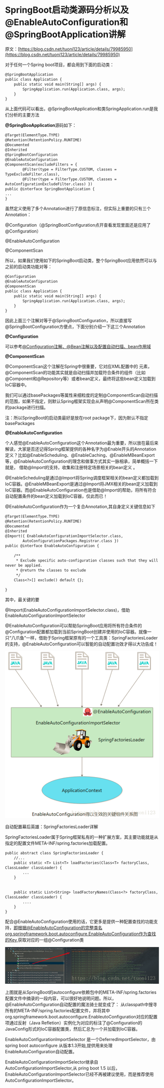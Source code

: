 # SpringBoot启动类源码分析以及@EnableAutoConfiguration和@SpringBootApplication讲解

原文：[https://blog.csdn.net/tuoni123/article/details/79985950](https://blog.csdn.net/tuoni123/article/details/79985950)

对于任何一个Spring boot项目，都会用到下面的启动类：

```
@SpringBootApplication
public class Application {
    public static void main(String[] args) {
        SpringApplication.run(Application.class, args);
    }
}
```

从上面代码可以看出，@SpringBootApplication和类SpringApplication.run是我们分析的主要方法

**@SpringBooApplication**源码如下：

```
@Target(ElementType.TYPE)
@Retention(RetentionPolicy.RUNTIME)
@Documented
@Inherited
@SpringBootConfiguration
@EnableAutoConfiguration
@ComponentScan(excludeFilters = {
        @Filter(type = FilterType.CUSTOM, classes = TypeExcludeFilter.class),
        @Filter(type = FilterType.CUSTOM, classes = AutoConfigurationExcludeFilter.class) })
public @interface SpringBootApplication {
...
}
```

虽然定义使用了多个Annotation进行了原信息标注，但实际上重要的只有三个Annotation：

@Configuration（@SpringBootConfiguration点开查看发现里面还是应用了@Configuration）

@EnableAutoConfiguration

@ComponentScan

所以，如果我们使用如下的SpringBoot启动类，整个SpringBoot应用依然可以与之前的启动类功能对等：

```
@Configuration
@EnableAutoConfiguration
@ComponentScan
public class Application {
    public static void main(String[] args) {
        SpringApplication.run(Application.class, args);
    }
}
```

因此上面三个注解对等于@SpringBootConfiguration，所以直接写@SpringBootConfiguration方便点，下面分别介绍一下这三个Annotation

**@Configuration**

可以参考[@Configuration注解、@Bean注解以及配置自动扫描、bean作用域](https://blog.csdn.net/tuoni123/article/details/79977459)

**@ComponentScan**

@ComponentScan这个注解在Spring中很重要，它对应XML配置中的 元素，@ComponentScan的功能其实就是自动扫描并加载符合条件的组件（比如@Component和@Repository等）或者bean定义，最终将这些bean定义加载到IoC容器中。

我们可以通过basePackages等属性来细粒度的定制@ComponentScan自动扫描的范围，如果不指定，则默认Spring框架实现会从声明@ComponentScan所在类的package进行扫描。

注：所以SpringBoot的启动类最好是放在root package下，因为默认不指定basePackages

**@EnableAutoConfiguration**

个人感觉@EnableAutoConfiguration这个Annotation最为重要，所以放在最后来解读，大家是否还记得Spring框架提供的各种名字为@Enable开头的Annotation定义？比如@EnableScheduling、@EnableCaching、@EnableMBeanExport等，@EnableAutoConfiguration的理念和做事方式其实一脉相承，简单概括一下就是， 借助@Import的支持，收集和注册特定场景相关的bean定义 。

@EnableScheduling是通过@Import将Spring调度框架相关的bean定义都加载到IoC容器。@EnableMBeanExport是通过@Import将JMX相关的bean定义加载到IoC容器。而@EnableAutoConfiguration也是借助@Import的帮助，将所有符合自动配置条件的bean定义加载到IoC容器，仅此而已！

@EnableAutoConfiguration作为一个复合Annotation,其自身定义关键信息如下

```
@Target(ElementType.TYPE)  
@Retention(RetentionPolicy.RUNTIME)  
@Documented  
@Inherited  
@Import({ EnableAutoConfigurationImportSelector.class,  
        AutoConfigurationPackages.Registrar.class })  
public @interface EnableAutoConfiguration {  

    /**  
     * Exclude specific auto-configuration classes such that they will never be applied.  
     * @return the classes to exclude  
     */  
    Class<?>[] exclude() default {};  

}
```

其中，最关键的要

@Import\(EnableAutoConfigurationImportSelector.class\)，借助EnableAutoConfigurationImportSelector

@EnableAutoConfiguration可以帮助SpringBoot应用将所有符合条件的@Configuration配置都加载到当前SpringBoot创建并使用的IoC容器。就像一只“八爪鱼”一样，借助于Spring框架原有的一个工具类：SpringFactoriesLoader的支持，@EnableAutoConfiguration可以智能的自动配置功效才得以大功告成！

![](/assets/import-springboot-01.png)

自动配置幕后英雄：SpringFactoriesLoader详解

SpringFactoriesLoader属于Spring框架私有的一种扩展方案，其主要功能就是从指定的配置文件META-INF/spring.factories加载配置。

```
public abstract class SpringFactoriesLoader {
    //...
    public static <T> List<T> loadFactories(Class<T> factoryClass, ClassLoader classLoader) {
        ...
    }
 
 
    public static List<String> loadFactoryNames(Class<?> factoryClass, ClassLoader classLoader) {
        ....
    }
}

```

配合@EnableAutoConfiguration使用的话，它更多是提供一种配置查找的功能支持，即根据@EnableAutoConfiguration的完整类名org.springframework.boot.autoconfigure.EnableAutoConfiguration作为查找的Key,获取对应的一组@Configuration类

![](/assets/import-springboot-02.png)

上图就是从SpringBoot的autoconfigure依赖包中的META-INF/spring.factories配置文件中摘录的一段内容，可以很好地说明问题。所以，@EnableAutoConfiguration自动配置的魔法骑士就变成了： 从classpath中搜寻所有的META-INF/spring.factories配置文件，并将其中org.springframework.boot.autoconfigure.EnableutoConfiguration对应的配置项通过反射（Java Refletion）实例化为对应的标注了@Configuration的JavaConfig形式的IoC容器配置类，然后汇总为一个并加载到IoC容器。

EnableAutoConfigurationImportSelector 是一个DeferredImportSelector，由 spring boot autoconfigure 从版本1.3开始,提供用来处理EnableAutoConfiguration自动配置。

EnableAutoConfigurationImportSelector继承自AutoConfigurationImportSelector,从 pring boot 1.5 以后，EnableAutoConfigurationImportSelector已经不再被建议使用，而是推荐使用 AutoConfigurationImportSelector。

